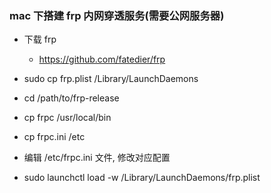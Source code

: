 ### mac 下搭建 frp 内网穿透服务(需要公网服务器)

* 下载 frp
    * https://github.com/fatedier/frp

* sudo cp frp.plist /Library/LaunchDaemons
* cd /path/to/frp-release
* cp frpc /usr/local/bin
* cp frpc.ini /etc

* 编辑 /etc/frpc.ini 文件, 修改对应配置
* sudo launchctl load -w /Library/LaunchDaemons/frp.plist